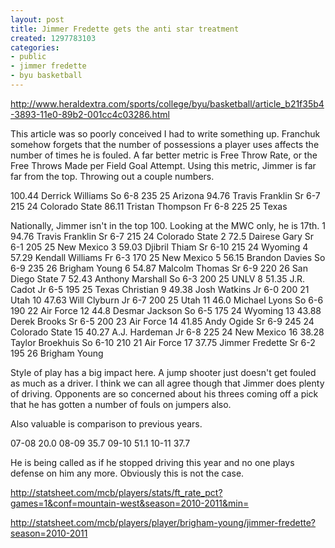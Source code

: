 ```yaml
---
layout: post
title: Jimmer Fredette gets the anti star treatment
created: 1297783103
categories:
- public
- jimmer fredette
- byu basketball
---
```

http://www.heraldextra.com/sports/college/byu/basketball/article_b21f35b4-3893-11e0-89b2-001cc4c03286.html

This article was so poorly conceived I had to write something up.  Franchuk somehow forgets that the number of possessions a player uses affects the number of times he is fouled. A far better metric is Free Throw Rate, or the Free Throws Made per Field Goal Attempt. Using this metric, Jimmer is far far from the top. Throwing out a couple numbers.

100.44 Derrick Williams So 6-8 235 25 Arizona
94.76 Travis Franklin Sr 6-7 215 24 Colorado State
86.11 Tristan Thompson Fr 6-8 225 25 Texas

Nationally, Jimmer isn't in the top 100. Looking at the MWC only, he is 17th.
1 94.76 Travis Franklin Sr 6-7 215 24 Colorado State
2 72.5 Dairese Gary Sr 6-1 205 25 New Mexico
3 59.03 Djibril Thiam Sr 6-10 215 24 Wyoming
4 57.29 Kendall Williams Fr 6-3 170 25 New Mexico
5 56.15 Brandon Davies So 6-9 235 26 Brigham Young
6 54.87 Malcolm Thomas Sr 6-9 220 26 San Diego State
7 52.43 Anthony Marshall So 6-3 200 25 UNLV
8 51.35 J.R. Cadot Jr 6-5 195 25 Texas Christian
9 49.38 Josh Watkins Jr 6-0 200 21 Utah
10 47.63 Will Clyburn Jr 6-7 200 25 Utah
11 46.0 Michael Lyons So 6-6 190 22 Air Force
12 44.8 Desmar Jackson So 6-5 175 24 Wyoming
13 43.88 Derek Brooks Sr 6-5 200 23 Air Force
14 41.85 Andy Ogide Sr 6-9 245 24 Colorado State
15 40.27 A.J. Hardeman Jr 6-8 225 24 New Mexico
16 38.28 Taylor Broekhuis So 6-10 210 21 Air Force
17 37.75 Jimmer Fredette Sr 6-2 195 26 Brigham Young

Style of play has a big impact here. A jump shooter just doesn't get fouled as much as a driver. I think we can all agree though that Jimmer does plenty of driving. Opponents are so concerned about his threes coming off a pick that he has gotten a number of fouls on jumpers also.

Also valuable is comparison to previous years.

07-08 20.0
08-09 35.7
09-10 51.1
10-11 37.7

He is being called as if he stopped driving this year and no one plays defense on him any more. Obviously this is not the case.

http://statsheet.com/mcb/players/stats/ft_rate_pct?games=1&conf=mountain-west&season=2010-2011&min=

http://statsheet.com/mcb/players/player/brigham-young/jimmer-fredette?season=2010-2011
